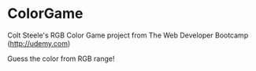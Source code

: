 # ColorGame

Colt Steele's RGB Color Game project from The Web Developer Bootcamp (http://udemy.com)

Guess the color from RGB range!
